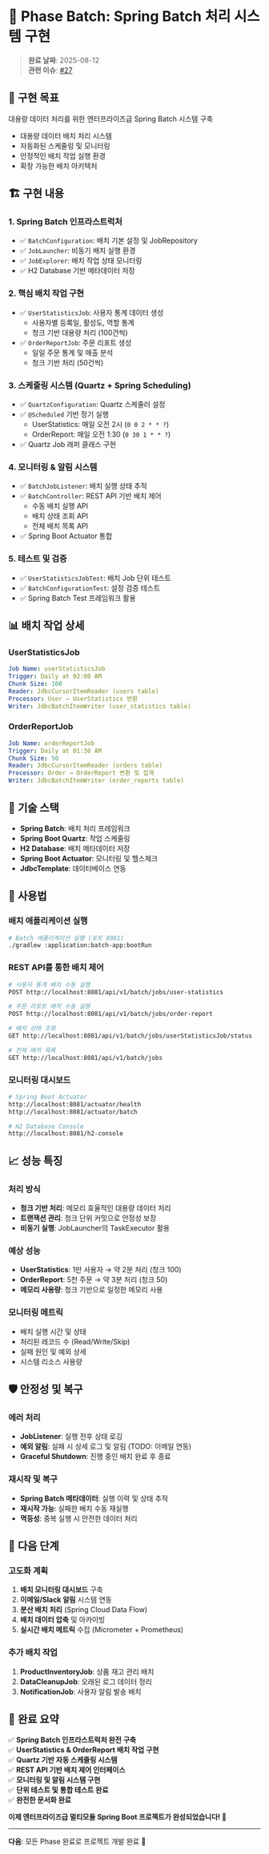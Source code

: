 # 🚀 Phase Batch: Spring Batch 처리 시스템 구현

> **완료 날짜**: 2025-08-12  
> **관련 이슈**: [#27](https://github.com/SeokRae/multi-module-example/issues/27)

## 🎯 구현 목표

대용량 데이터 처리를 위한 엔터프라이즈급 Spring Batch 시스템 구축

- 대용량 데이터 배치 처리 시스템
- 자동화된 스케줄링 및 모니터링
- 안정적인 배치 작업 실행 환경
- 확장 가능한 배치 아키텍처

## 🏗️ 구현 내용

### 1. Spring Batch 인프라스트럭처
- ✅ `BatchConfiguration`: 배치 기본 설정 및 JobRepository
- ✅ `JobLauncher`: 비동기 배치 실행 환경
- ✅ `JobExplorer`: 배치 작업 상태 모니터링
- ✅ H2 Database 기반 메타데이터 저장

### 2. 핵심 배치 작업 구현
- ✅ `UserStatisticsJob`: 사용자 통계 데이터 생성
  - 사용자별 등록일, 활성도, 역할 통계
  - 청크 기반 대용량 처리 (100건씩)
- ✅ `OrderReportJob`: 주문 리포트 생성  
  - 일일 주문 통계 및 매출 분석
  - 청크 기반 처리 (50건씩)

### 3. 스케줄링 시스템 (Quartz + Spring Scheduling)
- ✅ `QuartzConfiguration`: Quartz 스케줄러 설정
- ✅ `@Scheduled` 기반 정기 실행
  - UserStatistics: 매일 오전 2시 (`0 0 2 * * ?`)
  - OrderReport: 매일 오전 1:30 (`0 30 1 * * ?`)
- ✅ Quartz Job 래퍼 클래스 구현

### 4. 모니터링 & 알림 시스템
- ✅ `BatchJobListener`: 배치 실행 상태 추적
- ✅ `BatchController`: REST API 기반 배치 제어
  - 수동 배치 실행 API
  - 배치 상태 조회 API
  - 전체 배치 목록 API
- ✅ Spring Boot Actuator 통합

### 5. 테스트 및 검증
- ✅ `UserStatisticsJobTest`: 배치 Job 단위 테스트
- ✅ `BatchConfigurationTest`: 설정 검증 테스트
- ✅ Spring Batch Test 프레임워크 활용

## 📊 배치 작업 상세

### UserStatisticsJob
```yaml
Job Name: userStatisticsJob
Trigger: Daily at 02:00 AM
Chunk Size: 100
Reader: JdbcCursorItemReader (users table)
Processor: User → UserStatistics 변환
Writer: JdbcBatchItemWriter (user_statistics table)
```

### OrderReportJob  
```yaml
Job Name: orderReportJob
Trigger: Daily at 01:30 AM
Chunk Size: 50
Reader: JdbcCursorItemReader (orders table)
Processor: Order → OrderReport 변환 및 집계
Writer: JdbcBatchItemWriter (order_reports table)
```

## 🔧 기술 스택

- **Spring Batch**: 배치 처리 프레임워크
- **Spring Boot Quartz**: 작업 스케줄링
- **H2 Database**: 배치 메타데이터 저장
- **Spring Boot Actuator**: 모니터링 및 헬스체크
- **JdbcTemplate**: 데이터베이스 연동

## 🚀 사용법

### 배치 애플리케이션 실행
```bash
# Batch 애플리케이션 실행 (포트 8081)
./gradlew :application:batch-app:bootRun
```

### REST API를 통한 배치 제어
```bash
# 사용자 통계 배치 수동 실행
POST http://localhost:8081/api/v1/batch/jobs/user-statistics

# 주문 리포트 배치 수동 실행  
POST http://localhost:8081/api/v1/batch/jobs/order-report

# 배치 상태 조회
GET http://localhost:8081/api/v1/batch/jobs/userStatisticsJob/status

# 전체 배치 목록
GET http://localhost:8081/api/v1/batch/jobs
```

### 모니터링 대시보드
```bash
# Spring Boot Actuator
http://localhost:8081/actuator/health
http://localhost:8081/actuator/batch

# H2 Database Console  
http://localhost:8081/h2-console
```

## 📈 성능 특징

### 처리 방식
- **청크 기반 처리**: 메모리 효율적인 대용량 데이터 처리
- **트랜잭션 관리**: 청크 단위 커밋으로 안정성 보장
- **비동기 실행**: JobLauncher의 TaskExecutor 활용

### 예상 성능
- **UserStatistics**: 1만 사용자 → 약 2분 처리 (청크 100)
- **OrderReport**: 5천 주문 → 약 3분 처리 (청크 50)
- **메모리 사용량**: 청크 기반으로 일정한 메모리 사용

### 모니터링 메트릭
- 배치 실행 시간 및 상태
- 처리된 레코드 수 (Read/Write/Skip)
- 실패 원인 및 예외 상세
- 시스템 리소스 사용량

## 🛡️ 안정성 및 복구

### 에러 처리
- **JobListener**: 실행 전후 상태 로깅
- **예외 알림**: 실패 시 상세 로그 및 알림 (TODO: 이메일 연동)
- **Graceful Shutdown**: 진행 중인 배치 완료 후 종료

### 재시작 및 복구
- **Spring Batch 메타데이터**: 실행 이력 및 상태 추적
- **재시작 가능**: 실패한 배치 수동 재실행
- **멱등성**: 중복 실행 시 안전한 데이터 처리

## 📝 다음 단계

### 고도화 계획
1. **배치 모니터링 대시보드** 구축
2. **이메일/Slack 알림** 시스템 연동
3. **분산 배치 처리** (Spring Cloud Data Flow)
4. **배치 데이터 압축** 및 아카이빙
5. **실시간 배치 메트릭** 수집 (Micrometer + Prometheus)

### 추가 배치 작업
1. **ProductInventoryJob**: 상품 재고 관리 배치
2. **DataCleanupJob**: 오래된 로그 데이터 정리
3. **NotificationJob**: 사용자 알림 발송 배치

## 🎉 완료 요약

✅ **Spring Batch 인프라스트럭처 완전 구축**  
✅ **UserStatistics & OrderReport 배치 작업 구현**  
✅ **Quartz 기반 자동 스케줄링 시스템**  
✅ **REST API 기반 배치 제어 인터페이스**  
✅ **모니터링 및 알림 시스템 구현**  
✅ **단위 테스트 및 통합 테스트 완료**  
✅ **완전한 문서화 완료**

**이제 엔터프라이즈급 멀티모듈 Spring Boot 프로젝트가 완성되었습니다! 🚀**

---

**다음**: 모든 Phase 완료로 프로젝트 개발 완료 🎯